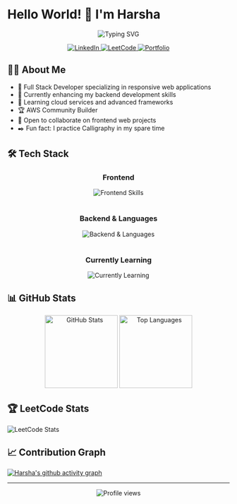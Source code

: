 # Hello World! 👋 I'm Harsha

<div align="center">
  <img src="https://readme-typing-svg.herokuapp.com?font=Fira+Code&duration=3000&pause=1000&color=2E97F7&center=true&vCenter=true&width=435&lines=Computer+Science+%26+Engineering;Full+Stack+Developer;AWS+Community+Builder;Problem+Solver;Continuous+Learner" alt="Typing SVG" />
</div>

<p align="center">
  <a href="https://www.linkedin.com/in/harshavardhansu">
    <img src="https://img.shields.io/badge/LinkedIn-0077B5?style=for-the-badge&logo=linkedin&logoColor=white" alt="LinkedIn"/>
  </a>
  <a href="https://leetcode.com/infinity_harsha/">
    <img src="https://img.shields.io/badge/LeetCode-FFA116?style=for-the-badge&logo=leetcode&logoColor=black" alt="LeetCode"/>
  </a>
  <a href="https://harshavardhansu.me">
    <img src="https://img.shields.io/badge/Portfolio-4285F4?style=for-the-badge&logo=google-chrome&logoColor=white" alt="Portfolio"/>
  </a>
</p>

## 👨‍💻 About Me

- 🚀 Full Stack Developer specializing in responsive web applications
- 🔭 Currently enhancing my backend development skills
- 🌱 Learning cloud services and advanced frameworks
- 🏆 AWS Community Builder
- 💬 Open to collaborate on frontend web projects
- ✒️ Fun fact: I practice Calligraphy in my spare time

## 🛠️ Tech Stack

<div align="center">
  <!-- Frontend -->
  <h3>Frontend</h3>
  <img src="https://skillicons.dev/icons?i=html,css,js,bootstrap,tailwind" alt="Frontend Skills" /><br><br>
  
  <!-- Backend & Languages -->
  <h3>Backend & Languages</h3>
  <img src="https://skillicons.dev/icons?i=c,cpp,java,python,nodejs" alt="Backend & Languages" /><br><br>
  
  <!-- Currently Learning -->
  <h3>Currently Learning</h3>
  <img src="https://skillicons.dev/icons?i=aws,flutter,react,mongodb,express" alt="Currently Learning" />
</div>

## 📊 GitHub Stats

<p align="center">
  <img src="https://github-readme-stats.vercel.app/api?username=Harshavardhan2099&show_icons=true&theme=tokyonight" alt="GitHub Stats" height="165" />
  <img src="https://github-readme-stats.vercel.app/api/top-langs/?username=Harshavardhan2099&layout=compact&theme=tokyonight" alt="Top Languages" height="165" />
</p>

## 🏆 LeetCode Stats

![LeetCode Stats](https://leetcard.jacoblin.cool/infinity_harsha?theme=dark&font=Noto%20Sans%20Phoenician)

## 📈 Contribution Graph

[![Harsha's github activity graph](https://github-readme-activity-graph.vercel.app/graph?username=Harshavardhan2099&theme=tokyo-night)](https://github.com/ashutosh00710/github-readme-activity-graph)

---

<p align="center">
  <img src="https://komarev.com/ghpvc/?username=Harshavardhan2099&color=blueviolet&style=flat-square&label=Profile+Views" alt="Profile views" />
</p>
